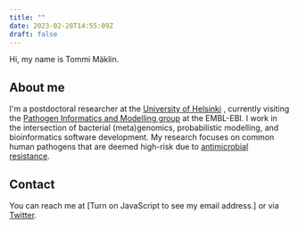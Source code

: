 ```yaml
---
title: ""
date: 2023-02-28T14:55:09Z
draft: false
---
```


Hi, my name is Tommi M&auml;klin.

## About me

I'm a postdoctoral researcher at the [University of
Helsinki](https://www.helsinki.fi/en/about-us/people/people-finder/tommi-maklin-9362251)
, currently visiting the [Pathogen Informatics and Modelling group](https://www.bacpop.org/)
at the EMBL-EBI. I
work in the intersection of bacterial (meta)genomics, probabilistic
modelling, and bioinformatics software development. My research
focuses on common human pathogens that are deemed high-risk due to
[antimicrobial
resistance](https://www.who.int/news/item/27-02-2017-who-publishes-list-of-bacteria-for-which-new-antibiotics-are-urgently-needed).

## Contact
You can reach me at <script src="js/contact_me.js"></script><noscript>[Turn on JavaScript to see my email address.]</noscript> or via [Twitter](https://twitter.com/themaklin).
